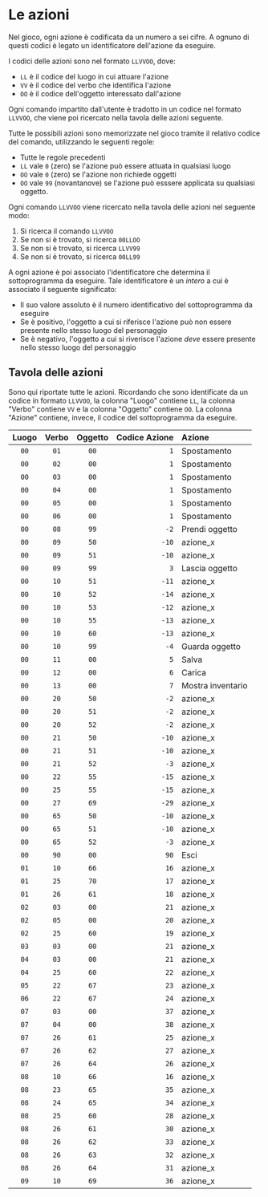 # Le azioni

Nel gioco, ogni azione è codificata da un numero a sei cifre. A ognuno di questi codici è legato un identificatore dell'azione da eseguire.

I codici delle azioni sono nel formato `LLVVOO`, dove:

- `LL` è il codice del luogo in cui attuare l'azione
- `VV` è il codice del verbo che identifica l'azione
- `OO` è il codice dell'oggetto interessato dall'azione

Ogni comando impartito dall'utente è tradotto in un codice nel formato `LLVVOO`, che viene poi ricercato nella tavola delle azioni seguente.

Tutte le possibili azioni sono memorizzate nel gioco tramite il relativo codice del comando, utilizzando le seguenti regole:

- Tutte le regole precedenti
- `LL` vale `0` (zero) se l'azione può essere attuata in qualsiasi luogo
- `OO` vale `0` (zero) se l'azione non richiede oggetti
- `OO` vale `99` (novantanove) se l'azione può esssere applicata su qualsiasi oggetto.

Ogni comando `LLVVOO` viene ricercato nella tavola delle azioni nel seguente modo:

1. Si ricerca il comando `LLVVOO`
2. Se non si è trovato, si ricerca `00LLOO`
3. Se non si è trovato, si ricerca `LLVV99`
4. Se non si è trovato, si ricerca `00LL99`

A ogni azione è poi associato l'identificatore che determina il sottoprogramma da eseguire. Tale identificatore è un _intero_ a cui è associato il seguente significato:

- Il suo valore assoluto è il numero identificativo del sottoprogramma da eseguire
- Se è positivo, l'oggetto a cui si riferisce l'azione può non essere presente nello stesso luogo del personaggio
- Se è negativo, l'oggetto a cui si riverisce l'azione _deve_ essere presente nello stesso luogo del personaggio

## Tavola delle azioni

Sono qui riportate tutte le azioni. Ricordando che sono identificate da un codice in formato `LLVVOO`, la colonna "Luogo" contiene `LL`, la colonna "Verbo" contiene `VV` e la colonna "Oggetto" contiene `OO`. La colonna "Azione" contiene, invece, il codice del sottoprogramma da eseguire.

| Luogo | Verbo | Oggetto | Codice Azione | Azione            |
| :---: | :---: | :-----: | ------------: | :---------------- |
| `00`  | `01`  |  `00`   |           `1` | Spostamento       |
| `00`  | `02`  |  `00`   |           `1` | Spostamento       |
| `00`  | `03`  |  `00`   |           `1` | Spostamento       |
| `00`  | `04`  |  `00`   |           `1` | Spostamento       |
| `00`  | `05`  |  `00`   |           `1` | Spostamento       |
| `00`  | `06`  |  `00`   |           `1` | Spostamento       |
| `00`  | `08`  |  `99`   |          `-2` | Prendi oggetto    |
| `00`  | `09`  |  `50`   |         `-10` | azione_x          |
| `00`  | `09`  |  `51`   |         `-10` | azione_x          |
| `00`  | `09`  |  `99`   |           `3` | Lascia oggetto    |
| `00`  | `10`  |  `51`   |         `-11` | azione_x          |
| `00`  | `10`  |  `52`   |         `-14` | azione_x          |
| `00`  | `10`  |  `53`   |         `-12` | azione_x          |
| `00`  | `10`  |  `55`   |         `-13` | azione_x          |
| `00`  | `10`  |  `60`   |         `-13` | azione_x          |
| `00`  | `10`  |  `99`   |          `-4` | Guarda oggetto    |
| `00`  | `11`  |  `00`   |           `5` | Salva             |
| `00`  | `12`  |  `00`   |           `6` | Carica            |
| `00`  | `13`  |  `00`   |           `7` | Mostra inventario |
| `00`  | `20`  |  `50`   |          `-2` | azione_x          |
| `00`  | `20`  |  `51`   |          `-2` | azione_x          |
| `00`  | `20`  |  `52`   |          `-2` | azione_x          |
| `00`  | `21`  |  `50`   |         `-10` | azione_x          |
| `00`  | `21`  |  `51`   |         `-10` | azione_x          |
| `00`  | `21`  |  `52`   |          `-3` | azione_x          |
| `00`  | `22`  |  `55`   |         `-15` | azione_x          |
| `00`  | `25`  |  `55`   |         `-15` | azione_x          |
| `00`  | `27`  |  `69`   |         `-29` | azione_x          |
| `00`  | `65`  |  `50`   |         `-10` | azione_x          |
| `00`  | `65`  |  `51`   |         `-10` | azione_x          |
| `00`  | `65`  |  `52`   |          `-3` | azione_x          |
| `00`  | `90`  |  `00`   |          `90` | Esci              |
| `01`  | `10`  |  `66`   |          `16` | azione_x          |
| `01`  | `25`  |  `70`   |          `17` | azione_x          |
| `01`  | `26`  |  `61`   |          `18` | azione_x          |
| `02`  | `03`  |  `00`   |          `21` | azione_x          |
| `02`  | `05`  |  `00`   |          `20` | azione_x          |
| `02`  | `25`  |  `60`   |          `19` | azione_x          |
| `03`  | `03`  |  `00`   |          `21` | azione_x          |
| `04`  | `03`  |  `00`   |          `21` | azione_x          |
| `04`  | `25`  |  `60`   |          `22` | azione_x          |
| `05`  | `22`  |  `67`   |          `23` | azione_x          |
| `06`  | `22`  |  `67`   |          `24` | azione_x          |
| `07`  | `03`  |  `00`   |          `37` | azione_x          |
| `07`  | `04`  |  `00`   |          `38` | azione_x          |
| `07`  | `26`  |  `61`   |          `25` | azione_x          |
| `07`  | `26`  |  `62`   |          `27` | azione_x          |
| `07`  | `26`  |  `64`   |          `26` | azione_x          |
| `08`  | `10`  |  `66`   |          `16` | azione_x          |
| `08`  | `23`  |  `65`   |          `35` | azione_x          |
| `08`  | `24`  |  `65`   |          `34` | azione_x          |
| `08`  | `25`  |  `60`   |          `28` | azione_x          |
| `08`  | `26`  |  `61`   |          `30` | azione_x          |
| `08`  | `26`  |  `62`   |          `33` | azione_x          |
| `08`  | `26`  |  `63`   |          `32` | azione_x          |
| `08`  | `26`  |  `64`   |          `31` | azione_x          |
| `09`  | `10`  |  `69`   |          `36` | azione_x          |
